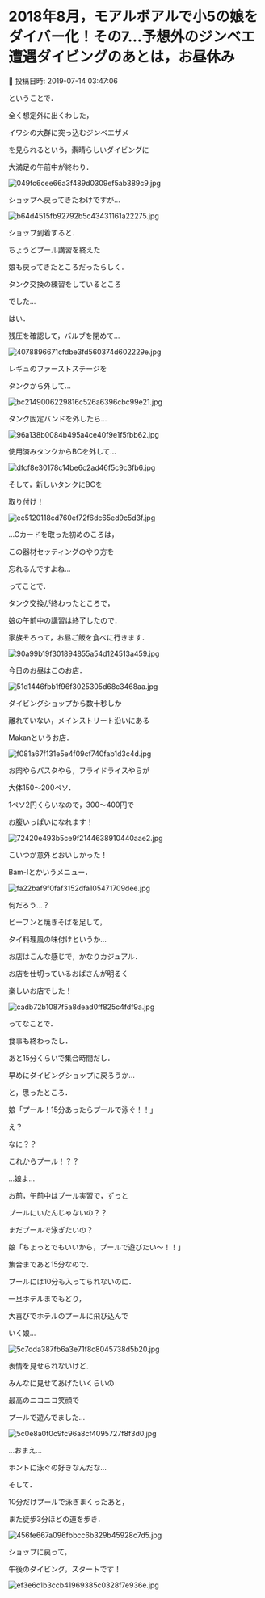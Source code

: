# 2018年8月，モアルボアルで小5の娘をダイバー化！その7…予想外のジンベエ遭遇ダイビングのあとは，お昼休み

📅 投稿日時: 2019-07-14 03:47:06

ということで．


全く想定外に出くわした，


イワシの大群に突っ込むジンベエザメ


を見られるという，素晴らしいダイビングに


大満足の午前中が終わり．




![049fc6cee66a3f489d0309ef5ab389c9.jpg](images/049fc6cee66a3f489d0309ef5ab389c9.jpg)




ショップへ戻ってきたわけですが…




![b64d4515fb92792b5c43431161a22275.jpg](images/b64d4515fb92792b5c43431161a22275.jpg)







ショップ到着すると．


ちょうどプール講習を終えた


娘も戻ってきたところだったらしく．


タンク交換の練習をしているところ


でした…





はい．


残圧を確認して，バルブを閉めて…




![4078896671cfdbe3fd560374d602229e.jpg](images/4078896671cfdbe3fd560374d602229e.jpg)




レギュのファーストステージを


タンクから外して…




![bc2149006229816c526a6396cbc99e21.jpg](images/bc2149006229816c526a6396cbc99e21.jpg)




タンク固定バンドを外したら…




![96a138b0084b495a4ce40f9e1f5fbb62.jpg](images/96a138b0084b495a4ce40f9e1f5fbb62.jpg)




使用済みタンクからBCを外して…




![dfcf8e30178c14be6c2ad46f5c9c3fb6.jpg](images/dfcf8e30178c14be6c2ad46f5c9c3fb6.jpg)




そして，新しいタンクにBCを


取り付け！




![ec5120118cd760ef72f6dc65ed9c5d3f.jpg](images/ec5120118cd760ef72f6dc65ed9c5d3f.jpg)




…Cカードを取った初めのころは，


この器材セッティングのやり方を


忘れるんですよね…





ってことで．


タンク交換が終わったところで，


娘の午前中の講習は終了したので．





家族そろって，お昼ご飯を食べに行きます．




![90a99b19f301894855a54d124513a459.jpg](images/90a99b19f301894855a54d124513a459.jpg)




今日のお昼はこのお店．




![51d1446fbb1f96f3025305d68c3468aa.jpg](images/51d1446fbb1f96f3025305d68c3468aa.jpg)




ダイビングショップから数十秒しか


離れていない，メインストリート沿いにある


Makanというお店．




![f081a67f131e5e4f09cf740fab1d3c4d.jpg](images/f081a67f131e5e4f09cf740fab1d3c4d.jpg)




お肉やらパスタやら，フライドライスやらが


大体150～200ペソ．


1ペソ2円くらいなので，300～400円で


お腹いっぱいになれます！




![72420e493b5ce9f2144638910440aae2.jpg](images/72420e493b5ce9f2144638910440aae2.jpg)




こいつが意外とおいしかった！


Bam-Iとかいうメニュー．




![fa22baf9f0faf3152dfa105471709dee.jpg](images/fa22baf9f0faf3152dfa105471709dee.jpg)




何だろう…？


ビーフンと焼きそばを足して，


タイ料理風の味付けというか…





お店はこんな感じで，かなりカジュアル．


お店を仕切っているおばさんが明るく


楽しいお店でした！




![cadb72b1087f5a8dead0ff825c4fdf9a.jpg](images/cadb72b1087f5a8dead0ff825c4fdf9a.jpg)







ってなことで．


食事も終わったし．


あと15分くらいで集合時間だし．


早めにダイビングショップに戻ろうか…


と，思ったところ．





娘「プール！15分あったらプールで泳ぐ！！」





え？


なに？？


これからプール！？？


…娘よ…


お前，午前中はプール実習で，ずっと


プールにいたんじゃないの？？


まだプールで泳ぎたいの？





娘「ちょっとでもいいから，プールで遊びたい～！！」





集合まであと15分なので．


プールには10分も入ってられないのに．


一旦ホテルまでもどり，


大喜びでホテルのプールに飛び込んで


いく娘…




![5c7dda387fb6a3e71f8c8045738d5b20.jpg](images/5c7dda387fb6a3e71f8c8045738d5b20.jpg)




表情を見せられないけど．


みんなに見せてあげたいくらいの


最高のニコニコ笑顔で


プールで遊んでました…




![5c0e8a0f0c9fc96a8cf4095727f8f3d0.jpg](images/5c0e8a0f0c9fc96a8cf4095727f8f3d0.jpg)




…おまえ…


ホントに泳ぐの好きなんだな…





そして．


10分だけプールで泳ぎまくったあと，


また徒歩3分ほどの道を歩き．




![456fe667a096fbbcc6b329b45928c7d5.jpg](images/456fe667a096fbbcc6b329b45928c7d5.jpg)




ショップに戻って，


午後のダイビング，スタートです！




![ef3e6c1b3ccb41969385c0328f7e936e.jpg](images/ef3e6c1b3ccb41969385c0328f7e936e.jpg)
